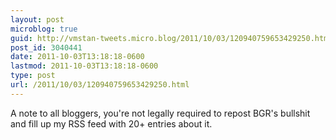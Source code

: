 ```yaml
---
layout: post
microblog: true
guid: http://vmstan-tweets.micro.blog/2011/10/03/120940759653429250.html
post_id: 3040441
date: 2011-10-03T13:18:18-0600
lastmod: 2011-10-03T13:18:18-0600
type: post
url: /2011/10/03/120940759653429250.html
---
```

A note to all bloggers, you're not legally required to repost BGR's bullshit and fill up my RSS feed with 20+ entries about it.
